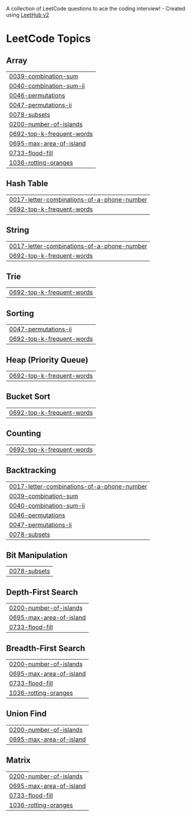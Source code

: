 A collection of LeetCode questions to ace the coding interview! - Created using [LeetHub v2](https://github.com/arunbhardwaj/LeetHub-2.0)
<!---LeetCode Topics Start-->
# LeetCode Topics
## Array
|  |
| ------- |
| [0039-combination-sum](https://github.com/holly-agyei/data_structures-repo/tree/master/0039-combination-sum) |
| [0040-combination-sum-ii](https://github.com/holly-agyei/data_structures-repo/tree/master/0040-combination-sum-ii) |
| [0046-permutations](https://github.com/holly-agyei/data_structures-repo/tree/master/0046-permutations) |
| [0047-permutations-ii](https://github.com/holly-agyei/data_structures-repo/tree/master/0047-permutations-ii) |
| [0078-subsets](https://github.com/holly-agyei/data_structures-repo/tree/master/0078-subsets) |
| [0200-number-of-islands](https://github.com/holly-agyei/data_structures-repo/tree/master/0200-number-of-islands) |
| [0692-top-k-frequent-words](https://github.com/holly-agyei/data_structures-repo/tree/master/0692-top-k-frequent-words) |
| [0695-max-area-of-island](https://github.com/holly-agyei/data_structures-repo/tree/master/0695-max-area-of-island) |
| [0733-flood-fill](https://github.com/holly-agyei/data_structures-repo/tree/master/0733-flood-fill) |
| [1036-rotting-oranges](https://github.com/holly-agyei/data_structures-repo/tree/master/1036-rotting-oranges) |
## Hash Table
|  |
| ------- |
| [0017-letter-combinations-of-a-phone-number](https://github.com/holly-agyei/data_structures-repo/tree/master/0017-letter-combinations-of-a-phone-number) |
| [0692-top-k-frequent-words](https://github.com/holly-agyei/data_structures-repo/tree/master/0692-top-k-frequent-words) |
## String
|  |
| ------- |
| [0017-letter-combinations-of-a-phone-number](https://github.com/holly-agyei/data_structures-repo/tree/master/0017-letter-combinations-of-a-phone-number) |
| [0692-top-k-frequent-words](https://github.com/holly-agyei/data_structures-repo/tree/master/0692-top-k-frequent-words) |
## Trie
|  |
| ------- |
| [0692-top-k-frequent-words](https://github.com/holly-agyei/data_structures-repo/tree/master/0692-top-k-frequent-words) |
## Sorting
|  |
| ------- |
| [0047-permutations-ii](https://github.com/holly-agyei/data_structures-repo/tree/master/0047-permutations-ii) |
| [0692-top-k-frequent-words](https://github.com/holly-agyei/data_structures-repo/tree/master/0692-top-k-frequent-words) |
## Heap (Priority Queue)
|  |
| ------- |
| [0692-top-k-frequent-words](https://github.com/holly-agyei/data_structures-repo/tree/master/0692-top-k-frequent-words) |
## Bucket Sort
|  |
| ------- |
| [0692-top-k-frequent-words](https://github.com/holly-agyei/data_structures-repo/tree/master/0692-top-k-frequent-words) |
## Counting
|  |
| ------- |
| [0692-top-k-frequent-words](https://github.com/holly-agyei/data_structures-repo/tree/master/0692-top-k-frequent-words) |
## Backtracking
|  |
| ------- |
| [0017-letter-combinations-of-a-phone-number](https://github.com/holly-agyei/data_structures-repo/tree/master/0017-letter-combinations-of-a-phone-number) |
| [0039-combination-sum](https://github.com/holly-agyei/data_structures-repo/tree/master/0039-combination-sum) |
| [0040-combination-sum-ii](https://github.com/holly-agyei/data_structures-repo/tree/master/0040-combination-sum-ii) |
| [0046-permutations](https://github.com/holly-agyei/data_structures-repo/tree/master/0046-permutations) |
| [0047-permutations-ii](https://github.com/holly-agyei/data_structures-repo/tree/master/0047-permutations-ii) |
| [0078-subsets](https://github.com/holly-agyei/data_structures-repo/tree/master/0078-subsets) |
## Bit Manipulation
|  |
| ------- |
| [0078-subsets](https://github.com/holly-agyei/data_structures-repo/tree/master/0078-subsets) |
## Depth-First Search
|  |
| ------- |
| [0200-number-of-islands](https://github.com/holly-agyei/data_structures-repo/tree/master/0200-number-of-islands) |
| [0695-max-area-of-island](https://github.com/holly-agyei/data_structures-repo/tree/master/0695-max-area-of-island) |
| [0733-flood-fill](https://github.com/holly-agyei/data_structures-repo/tree/master/0733-flood-fill) |
## Breadth-First Search
|  |
| ------- |
| [0200-number-of-islands](https://github.com/holly-agyei/data_structures-repo/tree/master/0200-number-of-islands) |
| [0695-max-area-of-island](https://github.com/holly-agyei/data_structures-repo/tree/master/0695-max-area-of-island) |
| [0733-flood-fill](https://github.com/holly-agyei/data_structures-repo/tree/master/0733-flood-fill) |
| [1036-rotting-oranges](https://github.com/holly-agyei/data_structures-repo/tree/master/1036-rotting-oranges) |
## Union Find
|  |
| ------- |
| [0200-number-of-islands](https://github.com/holly-agyei/data_structures-repo/tree/master/0200-number-of-islands) |
| [0695-max-area-of-island](https://github.com/holly-agyei/data_structures-repo/tree/master/0695-max-area-of-island) |
## Matrix
|  |
| ------- |
| [0200-number-of-islands](https://github.com/holly-agyei/data_structures-repo/tree/master/0200-number-of-islands) |
| [0695-max-area-of-island](https://github.com/holly-agyei/data_structures-repo/tree/master/0695-max-area-of-island) |
| [0733-flood-fill](https://github.com/holly-agyei/data_structures-repo/tree/master/0733-flood-fill) |
| [1036-rotting-oranges](https://github.com/holly-agyei/data_structures-repo/tree/master/1036-rotting-oranges) |
<!---LeetCode Topics End-->